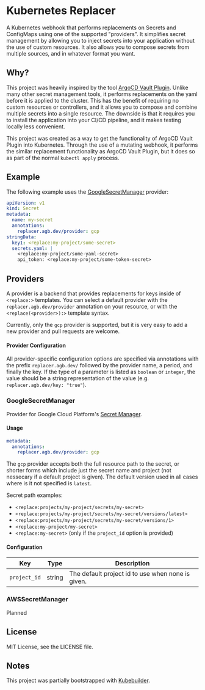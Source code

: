 # Kubernetes Replacer

A Kubernetes webhook that performs replacements on Secrets and ConfigMaps using one of the 
supported "providers". It simplifies secret management by allowing you to inject secrets into 
your application without the use of custom resources. It also allows you to compose secrets 
from multiple sources, and in whatever format you want.

## Why?

This project was heavily inspired by the tool [ArgoCD Vault Plugin](https://github.com/argoproj-labs/argocd-vault-plugin).
Unlike many other secret management tools, it performs replacements on the yaml before it is applied 
to the cluster. This has the benefit of requiring no custom resources or controllers, and it allows 
you to compose and combine multiple secrets into a single resource. The downside is that it requires
you to install the application into your CI/CD pipeline, and it makes testing locally less convenient.

This project was created as a way to get the functionality of ArgoCD Vault Plugin into Kubernetes. 
Through the use of a mutating webhook, it performs the similar replacement functionality as ArgoCD 
Vault Plugin, but it does so as part of the normal `kubectl apply` process.

## Example

The following example uses the [GoogleSecretManager](#GoogleSecretManager) provider:

```yaml
apiVersion: v1
kind: Secret
metadata:
  name: my-secret
  annotations:
    replacer.agb.dev/provider: gcp
stringData:
  key1: <replace:my-project/some-secret>
  secrets.yaml: |
    <replace:my-project/some-yaml-secret>
    api_token: <replace:my-project/some-token-secret>
```

## Providers

A provider is a backend that provides replacements for keys inside of `<replace:>` templates. 
You can select a default provider with the `replacer.agb.dev/provider` annotation on your resource,
or with the `<replace(<provider>):>` template syntax. 

Currently, only the `gcp` provider is supported, but it is very easy to add a new provider and
pull requests are welcome.

#### Provider Configuration

All provider-specific configuration options are specified via annotations with the
prefix `replacer.agb.dev/` followed by the provider name, a period, and finally the 
key. If the type of a parameter is listed as `boolean` or `integer`, the value should 
be a string representation of the value (e.g. `replacer.agb.dev/key: "true"`).

### GoogleSecretManager

Provider for Google Cloud Platform's [Secret Manager](https://cloud.google.com/secret-manager).

#### Usage

```yaml
metadata:
  annotations:
    replacer.agb.dev/provider: gcp
```

The `gcp` provider accepts both the full resource path to the secret, or shorter forms which 
include just the secret name and project (not nessecary if a default project is given). The
default version used in all cases where is it not specified is `latest`.

Secret path examples:
  * `<replace:projects/my-project/secrets/my-secret>` 
  * `<replace:projects/my-project/secrets/my-secret/versions/latest>`
  * `<replace:projects/my-project/secrets/my-secret/versions/1>`
  * `<replace:my-project/my-secret>`
  * `<replace:my-secret>` (only if the `project_id` option is provided)

#### Configuration

| Key          | Type   | Description                                       |
|--------------|--------|---------------------------------------------------|
| `project_id` | string | The default project id to use when none is given. |

### AWSSecretManager

Planned


## License

MIT License, see the LICENSE file.

## Notes

This project was partially bootstrapped with [Kubebuilder](https://github.com/kubernetes-sigs/kubebuilder).
